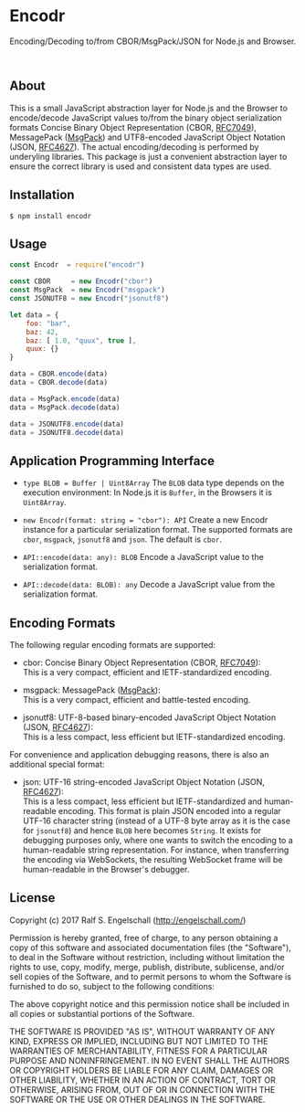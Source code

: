 
Encodr
======

Encoding/Decoding to/from CBOR/MsgPack/JSON for Node.js and Browser.

<p/>
<img src="https://nodei.co/npm/encodr.png?downloads=true&stars=true" alt=""/>

<p/>
<img src="https://david-dm.org/rse/encodr.png" alt=""/>

About
-----

This is a small JavaScript abstraction layer for Node.js and the Browser
to encode/decode JavaScript values to/from the binary object serialization formats
Concise Binary Object Representation (CBOR, [RFC7049](https://tools.ietf.org/html/rfc7049)),
MessagePack ([MsgPack](https://github.com/msgpack/msgpack/blob/master/spec.md))
and UTF8-encoded JavaScript Object Notation (JSON, [RFC4627](https://tools.ietf.org/html/rfc4627)).
The actual encoding/decoding is performed by underyling libraries. This
package is just a convenient abstraction layer to ensure the correct
library is used and consistent data types are used.

Installation
------------

```shell
$ npm install encodr
```

Usage
-----

```js
const Encodr  = require("encodr")

const CBOR     = new Encodr("cbor")
const MsgPack  = new Encodr("msgpack")
const JSONUTF8 = new Encodr("jsonutf8")

let data = {
    foo: "bar",
    baz: 42,
    baz: [ 1.0, "quux", true ],
    quux: {}
}

data = CBOR.encode(data)
data = CBOR.decode(data)

data = MsgPack.encode(data)
data = MsgPack.decode(data)

data = JSONUTF8.encode(data)
data = JSONUTF8.decode(data)
```

Application Programming Interface
---------------------------------

- `type BLOB = Buffer | Uint8Array`
  The `BLOB` data type depends on the execution environment:
  In Node.js it is `Buffer`, in the Browsers it is `Uint8Array`.

- `new Encodr(format: string = "cbor"): API`
  Create a new Encodr instance for a particular serialization
  format. The supported formats are `cbor`, `msgpack`, `jsonutf8`
  and `json`. The default is `cbor`.

- `API::encode(data: any): BLOB`
  Encode a JavaScript value to the serialization format.

- `API::decode(data: BLOB): any`
  Decode a JavaScript value from the serialization format.

Encoding Formats
----------------

The following regular encoding formats are supported:

- cbor: Concise Binary Object Representation (CBOR, [RFC7049](https://tools.ietf.org/html/rfc7049)):<br/>
  This is a very compact, efficient and IETF-standardized encoding.

- msgpack: MessagePack ([MsgPack](https://github.com/msgpack/msgpack/blob/master/spec.md)):<br/>
  This is a very compact, efficient and battle-tested encoding.

- jsonutf8: UTF-8-based binary-encoded JavaScript Object Notation (JSON, [RFC4627](https://tools.ietf.org/html/rfc4627)):<br/>
  This is a less compact, less efficient but IETF-standardized encoding.

For convenience and application debugging reasons, there is also an additional special format:

- json: UTF-16 string-encoded JavaScript Object Notation (JSON, [RFC4627](https://tools.ietf.org/html/rfc4627)):<br/>
  This is a less compact, less efficient but IETF-standardized and human-readable encoding.
  This format is plain JSON encoded into a regular UTF-16 character
  string (instead of a UTF-8 byte array as it is the case for
  `jsonutf8`) and hence `BLOB` here becomes `String`. It exists for
  debugging purposes only, where one wants to switch the encoding to a
  human-readable string representation. For instance, when transferring
  the encoding via WebSockets, the resulting WebSocket frame will be
  human-readable in the Browser's debugger.

License
-------

Copyright (c) 2017 Ralf S. Engelschall (http://engelschall.com/)

Permission is hereby granted, free of charge, to any person obtaining
a copy of this software and associated documentation files (the
"Software"), to deal in the Software without restriction, including
without limitation the rights to use, copy, modify, merge, publish,
distribute, sublicense, and/or sell copies of the Software, and to
permit persons to whom the Software is furnished to do so, subject to
the following conditions:

The above copyright notice and this permission notice shall be included
in all copies or substantial portions of the Software.

THE SOFTWARE IS PROVIDED "AS IS", WITHOUT WARRANTY OF ANY KIND,
EXPRESS OR IMPLIED, INCLUDING BUT NOT LIMITED TO THE WARRANTIES OF
MERCHANTABILITY, FITNESS FOR A PARTICULAR PURPOSE AND NONINFRINGEMENT.
IN NO EVENT SHALL THE AUTHORS OR COPYRIGHT HOLDERS BE LIABLE FOR ANY
CLAIM, DAMAGES OR OTHER LIABILITY, WHETHER IN AN ACTION OF CONTRACT,
TORT OR OTHERWISE, ARISING FROM, OUT OF OR IN CONNECTION WITH THE
SOFTWARE OR THE USE OR OTHER DEALINGS IN THE SOFTWARE.

